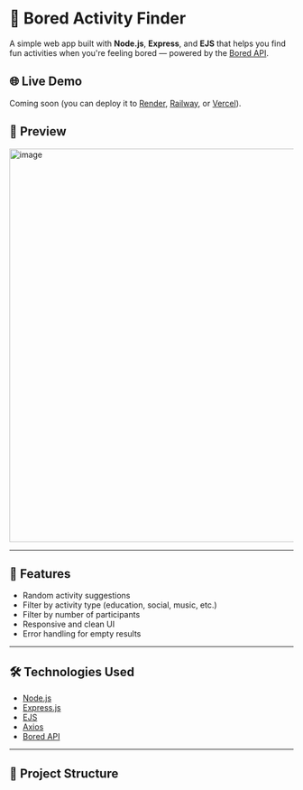 # 🎲 Bored Activity Finder

A simple web app built with **Node.js**, **Express**, and **EJS** that helps you find fun activities when you're feeling bored — powered by the [Bored API](https://www.boredapi.com/).

## 🌐 Live Demo

Coming soon (you can deploy it to [Render](https://render.com), [Railway](https://railway.app), or [Vercel](https://vercel.com)).

## 📸 Preview

<img width="616" height="697" alt="image" src="https://github.com/user-attachments/assets/b2ed7868-40bd-4411-972a-5f881abf86c4" />


---

## 🚀 Features

- Random activity suggestions
- Filter by activity type (education, social, music, etc.)
- Filter by number of participants
- Responsive and clean UI
- Error handling for empty results

---

## 🛠️ Technologies Used

- [Node.js](https://nodejs.org/)
- [Express.js](https://expressjs.com/)
- [EJS](https://ejs.co/)
- [Axios](https://axios-http.com/)
- [Bored API](https://boredapi.com/)

---

## 📁 Project Structure

